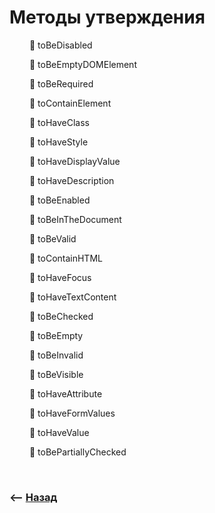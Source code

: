 # Методы утверждения

&emsp;&emsp; 🔹 toBeDisabled

&emsp;&emsp; 🔹 toBeEmptyDOMElement

&emsp;&emsp; 🔹 toBeRequired

&emsp;&emsp; 🔹 toContainElement

&emsp;&emsp; 🔹 toHaveClass

&emsp;&emsp; 🔹 toHaveStyle  

&emsp;&emsp; 🔹 toHaveDisplayValue

&emsp;&emsp; 🔹 toHaveDescription

&emsp;&emsp; 🔹 toBeEnabled

&emsp;&emsp; 🔹 toBeInTheDocument

&emsp;&emsp; 🔹 toBeValid

&emsp;&emsp; 🔹 toContainHTML

&emsp;&emsp; 🔹 toHaveFocus

&emsp;&emsp; 🔹 toHaveTextContent

&emsp;&emsp; 🔹 toBeChecked

&emsp;&emsp; 🔹 toBeEmpty

&emsp;&emsp; 🔹 toBeInvalid

&emsp;&emsp; 🔹 toBeVisible

&emsp;&emsp; 🔹 toHaveAttribute

&emsp;&emsp; 🔹 toHaveFormValues

&emsp;&emsp; 🔹 toHaveValue

&emsp;&emsp; 🔹 toBePartiallyChecked

<br>

### ⟵ **<a href="../../readme.md">Назад</a>**